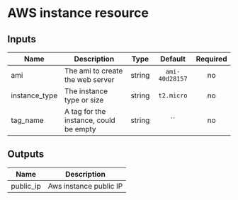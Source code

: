 # AWS instance resource


## Inputs

| Name | Description | Type | Default | Required |
|------|-------------|:----:|:-----:|:-----:|
| ami | The ami to create the web server | string | `ami-40d28157` | no |
| instance_type | The instance type or size | string | `t2.micro` | no |
| tag_name | A tag for the instance, could be empty | string | `` | no |

## Outputs

| Name | Description |
|------|-------------|
| public_ip | Aws instance public IP |

